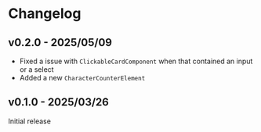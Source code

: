 # Changelog

## v0.2.0 - 2025/05/09
* Fixed a issue with `ClickableCardComponent` when that contained an input or a select
* Added a new `CharacterCounterElement`

## v0.1.0 - 2025/03/26
Initial release
